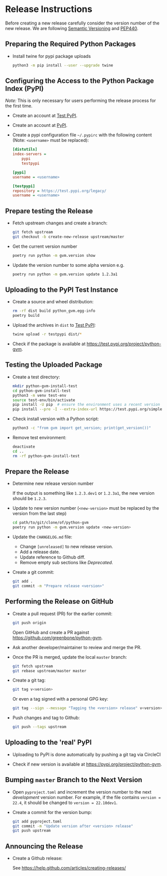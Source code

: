 # Release Instructions

Before creating a new release carefully consider the version number of the new
release. We are following [Semantic Versioning](https://semver.org/) and
[PEP440](https://www.python.org/dev/peps/pep-0440/).

## Preparing the Required Python Packages

* Install twine for pypi package uploads

  ```sh
  python3 -m pip install --user --upgrade twine
  ```

## Configuring the Access to the Python Package Index (PyPI)

*Note:* This is only necessary for users performing the release process for the
first time.

* Create an account at [Test PyPI](https://packaging.python.org/guides/using-testpypi/).

* Create an account at [PyPI](https://pypi.org/).

* Create a pypi configuration file `~/.pypirc` with the following content (Note:
  `<username>` must be replaced):

  ```ini
  [distutils]
  index-servers =
      pypi
      testpypi

  [pypi]
  username = <username>

  [testpypi]
  repository = https://test.pypi.org/legacy/
  username = <username>
  ```

## Prepare testing the Release

* Fetch upstream changes and create a branch:

  ```sh
  git fetch upstream
  git checkout -b create-new-release upstream/master
  ```

* Get the current version number

  ```sh
  poetry run python -m gvm.version show
  ```

* Update the version number to some alpha version e.g.

  ```sh
  poetry run python -m gvm.version update 1.2.3a1
  ```

## Uploading to the PyPI Test Instance

* Create a source and wheel distribution:

  ```sh
  rm -rf dist build python_gvm.egg-info
  poetry build
  ```

* Upload the archives in `dist` to [Test PyPI](https://test.pypi.org/):

  ```sh
  twine upload -r testpypi dist/*
  ```

* Check if the package is available at <https://test.pypi.org/project/python-gvm>.

## Testing the Uploaded Package

* Create a test directory:

  ```sh
  mkdir python-gvm-install-test
  cd python-gvm-install-test
  python3 -m venv test-env
  source test-env/bin/activate
  pip install -U pip  # ensure the environment uses a recent version of pip
  pip install --pre -I --extra-index-url https://test.pypi.org/simple/ python-gvm
  ```

* Check install version with a Python script:

  ```sh
  python3 -c "from gvm import get_version; print(get_version())"
  ```

* Remove test environment:

  ```sh
  deactivate
  cd ..
  rm -rf python-gvm-install-test
  ```

## Prepare the Release

* Determine new release version number

  If the output is something like  `1.2.3.dev1` or `1.2.3a1`, the new version
  should be `1.2.3`.

* Update to new version number (`<new-version>` must be replaced by the version
  from the last step)

  ```sh
  cd path/to/git/clone/of/python-gvm
  poetry run python -m gvm.version update <new-version>
  ```

* Update the `CHANGELOG.md` file:
  * Change `[unreleased]` to new release version.
  * Add a release date.
  * Update reference to Github diff.
  * Remove empty sub sections like *Deprecated*.

* Create a git commit:

  ```sh
  git add .
  git commit -m "Prepare release <version>"
  ```

## Performing the Release on GitHub

* Create a pull request (PR) for the earlier commit:

  ```sh
  git push origin
  ```
  Open GitHub and create a PR against <https://github.com/greenbone/python-gvm>.

* Ask another developer/maintainer to review and merge the PR.

* Once the PR is merged, update the local `master` branch:

  ```sh
  git fetch upstream
  git rebase upstream/master master
  ```

* Create a git tag:

  ```sh
  git tag v<version>
  ```

  Or even a tag signed with a personal GPG key:

  ```sh
  git tag --sign --message "Tagging the <version> release" v<version>
  ```

* Push changes and tag to Github:

  ```sh
  git push --tags upstream
  ```

## Uploading to the 'real' PyPI

* Uploading to PyPI is done automatically by pushing a git tag via CircleCI

* Check if new version is available at <https://pypi.org/project/python-gvm>.

## Bumping `master` Branch to the Next Version

* Open `pyproject.toml` and increment the version number to the next
  *development* version number. For example, if the file contains
  `version = 22.4`, it should be changed to `version = 22.10dev1`.

* Create a commit for the version bump:

  ```sh
  git add pyproject.toml
  git commit -m "Update version after <version> release"
  git push upstream
  ```

## Announcing the Release

* Create a Github release:

  See https://help.github.com/articles/creating-releases/
